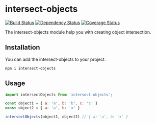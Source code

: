 # intersect-objects

[![Build Status](https://travis-ci.org/mjancarik/intersect-objects.svg?branch=master)](https://travis-ci.org/mjancarik/intersect-objects) [![Dependency Status](https://david-dm.org/mjancarik/intersect-objects.svg)](https://david-dm.org/mjancarik/intersect-objects) [![Coverage Status](https://coveralls.io/repos/github/mjancarik/intersect-objects/badge.svg?branch=master)](https://coveralls.io/github/mjancarik/intersect-objects?branch=master)

The intersect-objects module help you with creating object intersection.

## Installation

You can add the intersect-objects to your project.

```
npm i intersect-objects
```

## Usage

```javascript
import intersectObjects from 'intersect-objects';

const object1 = { a: 'a', b: 'b', c: 'c' }
const object2 = { a: 'a', b: 'x' }

intersectObjects(object1, object2) // { a: 'a', b: 'x' }

```
